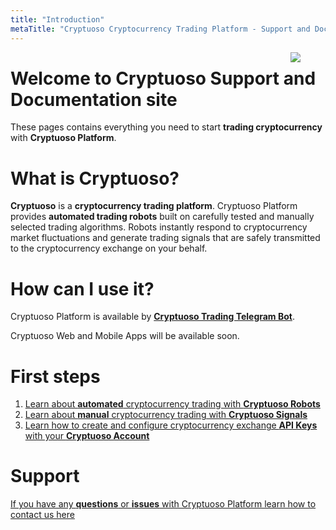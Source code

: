 ```yaml
---
title: "Introduction"
metaTitle: "Cryptuoso Cryptocurrency Trading Platform - Support and Documentation"
---
```


<img align="right" src="./cryptuoso_logo.png" style="padding:0 40px"/>

# Welcome to Cryptuoso Support and Documentation site

These pages contains everything you need to start **trading сryptocurrency** with **Cryptuoso Platform**.

# What is Cryptuoso?

**Cryptuoso** is a **cryptocurrency trading platform**.
Cryptuoso Platform provides **automated trading robots** built on carefully tested and manually selected trading algorithms.
Robots instantly respond to cryptocurrency market fluctuations and generate trading signals that are safely transmitted to the сryptocurrency exchange on your behalf.

# How can I use it?

Cryptuoso Platform is available by [**Cryptuoso Trading Telegram Bot**](https://t.me/cryptuoso_bot).

Cryptuoso Web and Mobile Apps will be available soon.

# First steps

1. [Learn about **automated** сryptocurrency trading with **Cryptuoso Robots**](./robots)
2. [Learn about **manual** сryptocurrency trading with **Cryptuoso Signals**](./signals)
3. [Learn how to create and configure сryptocurrency exchange **API Keys** with your **Cryptuoso Account**](./exchange-accounts)

# Support

[If you have any **questions** or **issues** with Cryptuoso Platform learn how to contact us here](./support)

